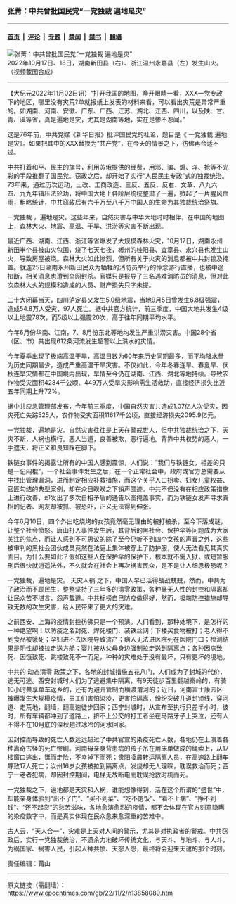 ### 张菁：中共曾批国民党“一党独裁 遍地是灾”

---

#### [首页](../../../..?n13858089) &nbsp;|&nbsp; [评论](../../../../../epoch-comment?n13858089) &nbsp;|&nbsp; [专题](../../../../../epoch-special?n13858089) &nbsp;|&nbsp; [禁闻](../../../../../epoch-news?n13858089) &nbsp;|&nbsp; [禁书](../../../../../books?n13858089) &nbsp;|&nbsp; [翻墙](https://github.com/gfw-breaker/nogfw/blob/master/README.md?n13858089)


<div><img alt="张菁：中共曾批国民党“一党独裁 遍地是灾”" class="attachment-djy_600_400 size-djy_600_400 wp-post-image" src="https://i.epochtimes.com/assets/uploads/2022/10/id13848747-zhejiang-hunan.jpg"/>
<div class="caption">
 2022年10月17日、18日，湖南新田县（右）、浙江温州永嘉县（左）发生山火。（视频截图合成）
</div></div><hr/><div class="post_content" id="artbody" itemprop="articleBody">
 <!-- article content begin -->
 <p>
  【大纪元2022年11月02日讯】“打开我国的地图，睁开眼睛一看，XXX一党专政下的地区，哪里没有灾荒?单就报纸上发表的材料来看，可以看出灾荒是异常严重的。如湖南、河南、安徽、广东、广西、江苏、湖北、江西、四川，以及陕、甘、青、滇等省，真是遍地是灾，尤其是湖南等地，实在是惨不忍闻。”
 </p>
 <p>
  这是76年前，中共党媒《新华日报》批评国民党的社论，题目是《
  <ok href="https://www.epochtimes.com/gb/tag/%E4%B8%80%E5%85%9A%E7%8B%AC%E8%A3%81.html">
   一党独裁
  </ok>
  遍地是灾》。如果把其中的XXX替换为“共产党”，在今天的情景之下，彷佛再合适不过。
 </p>
 <p>
  中共打着和平、民主的旗号，利用苏俄提供的经费，用邪、骗、煽、斗、抢等不光彩的手段推翻了国民党。窃政之后，却开始了实行“人民民主专政”式的独裁统治。73年来，通过历次运动，土改、工商改造、三反、五反、反右、文革、八九六四、九九年镇压法轮功，将中国大地上各阶层统统整肃了一遍，掀起了一片腥风血雨，粗略统计，中共窃政后有六千万至八千万中国人的生命为其独裁统治祭旗。
 </p>
 <p>
  <ok href="https://www.epochtimes.com/gb/tag/%E4%B8%80%E5%85%9A%E7%8B%AC%E8%A3%81.html">
   一党独裁
  </ok>
  ，遍地是灾。这些年来，自然灾害与中华大地时时相伴，在中国的地图上，森林大火、地震、高温、干旱、洪涝等灾害不断出现。
 </p>
 <p>
  最近广西、湖南、江西、浙江等省爆发了大规模森林火灾，10月17日，湖南永州新田半个县被山火包围，烧了七天七夜，郴州的桂阳县、宜章县、永兴县也发生山火，导致房屋被烧。森林大火如此惨烈，但所有关于火灾的消息都被中共封锁及掩盖。就连25日湖南永州新田民众为牺牲的消防员举行的悼念游行直播，也被中途掐断，相关消息也遭到全网封杀。官媒只是报导了三名遇难消防员的消息，但对此次森林大火的规模和造成的人员、财产损失只字未提。
 </p>
 <p>
  二十大闭幕当天，四川泸定县又发生5.0级地震，当地9月5日曾发生6.8级强震，造成54.8万人受灾，97人死亡。据中共官方统计，前三季度，中国大地共发生4级以上地震78次，而5级以上强震20次，高于往年同期平均水平。
 </p>
 <p>
  今年6月份华南、江南，7、8月份东北等地均发生严重洪涝灾害。中国28个省（区、市）共出现612条河流发生超警以上洪水的灾情。
 </p>
 <p>
  今年夏季出现了极端高温干旱，高温日数为60年来历史同期最多，而平均降水量为历史同期最少，造成严重高温干旱灾害。不仅如此，今年冬春连旱、春夏旱、伏秋连旱灾情都在中国境内出现，旱情至今仍在湖南、江西、湖北等地持续。导致农作物受灾面积4284千公顷、449万人受旱灾影响需生活救助，直接经济损失比近五年同期上升72%。
 </p>
 <p>
  据中共应急管理部发布，今年前三季度，中国自然灾害共造成1.07亿人次受灾，因灾死亡失踪525人，农作物受灾面积11617千公顷，直接经济损失2095.9亿元。
 </p>
 <p>
  一党独裁，遍地是灾。自然灾害往往是上天在警戒世人，但中共独裁统治之下，天灾不断，人祸也横行。恶人当道，良善被欺，恶行遍地。背靠中共权势的恶人，一手遮天，将正义和良知踩在脚下。
 </p>
 <p>
  铁链女事件的揭露让所有的中国人感到震惊，人们说：“我们与铁链女，相差的只是一记闷棍”，一个社会事件发生之后，在一个正常社会中，政府或官方总需要从中找出管理漏洞，进而制定相应补救措施，而这个关乎人口拐卖、妇女儿童权益、官匪勾结的典型案例，却在众目睽睽之下销声匿迹。中共不但没有在相应政策措施上进行改善，却发出了多次自相矛盾的通告以图掩盖事实，而为铁链女发声寻求真相的记者、网友却被抓、被恐吓，正义无法得到伸张。
 </p>
 <p>
  今年6月10日，四个外出吃烧烤的女孩竟然毫无理由的被打被杀，至今下落成谜，让整个社会愤怒。唐山打人事件发生后，其背后的黑社会、保护伞等问题成为大家关注的焦点，而让人感到不可思议的除了至今仍听不到四个女孩的声音之外，这些被审判的黑社会团伙成员竟然在法庭上集体被穿上了防护服，使人无法看见其真实面目。为什么要如此？假如这些人在保护伞的保护下，根本就不需入狱，或短暂服刑后很快就逍遥法外，不久就会在社会上再次祸害民众，是不是让人细思极恐呢？
 </p>
 <p>
  一党独裁，遍地是灾。
  <ok href="https://www.epochtimes.com/gb/tag/%E5%A4%A9%E7%81%BE%E4%BA%BA%E7%A5%B8.html">
   天灾人祸
  </ok>
  之下，中国人早已活得战战兢兢，然而，中共为了政治而不顾民生，整整坚持了三年多的清零政策，各种毫无人性的封控和隔离却让民众苦不堪言、怨声载道。中共标榜自己防疫做得好，然而，极端防控措施却导致无数的次生灾害，给人民带来了更大的灾难。
 </p>
 <p>
  之前西安、上海的疫情封控彷佛只是一个预演。人们看到，那种处境下，是怎样的一种绝望啊！以防疫之名封死、焊死楼门、装铁丝网；下楼买食物被打；老人得不到食品被饿死；孕妇进不去医院导致流产；病人无法进医院死在医院门口；检测结果是阴性却被拉走送方舱；婴儿被从父母身边强制拉走送到隔离点；各种因病致死、因饿致死、跳楼致死不一而足，种种的灾难处于没有最坏，只有更坏的境地。
 </p>
 <p>
  中共的
  <ok href="https://www.epochtimes.com/gb/tag/%E5%8A%A8%E6%80%81%E6%B8%85%E9%9B%B6.html">
   动态清零
  </ok>
  政策之下，各地的封城措施五花八门，人们成为了封城的代价，逃无可逃。西安封城时人们为了逃避集中隔离，有9天徒步百里翻越秦岭的，有骑10小时共享单车返乡的，还有为避开管制而横渡渭河的；近日，河南富士康园区被曝发生大规模疫情，员工们害怕染疫，更害怕隔离，纷纷突破几道封锁线，穿河道、走荒地，翻墙，翻高速徒步回家；西宁封城时，从宣布至执行只差半小时，彼时，所有车辆都冲到了道路上，挤不上公交的打工者坐在马路牙子上哭泣，还有人不得不在10月底的深秋趟过冰冷的河水回家。
 </p>
 <p>
  因封控而导致的死亡人数远远超过了中共官宣的染疫死亡人数，各地仍在上演着各种离奇古怪的死亡惨剧。河南母亲身背患病的孩子吊在用床单做成的绳索上，从17楼窗口逃出，铤而走险，不幸掉下而死；贵阳凌晨转运隔离人员，在高速路上翻车导致17人死亡；汝州16岁女孩被拉到隔离点，发烧却无人理睬，耽误救治而死；西宁一老者犯病，却因封控期间，电梯无故断电而耽误抢救时机而死。
 </p>
 <p>
  一党独裁之下，遍地都是天灾和人祸，谁能想像得到，活在这个所谓的“盛世”中，却能亲身体验到“出不了门”、“买不到菜”、“吃不饱饭”、“看不上病”、“挣不到钱”、“还不起贷”的愁苦滋味，各地愈演愈烈的疫情，都不会体现在官方刻意隐瞒的染疫数字中，而是真实体现在民众愈来愈深重的苦难中。
 </p>
 <p>
  古人云，“天人合一”，灾难是上天对人间的警示，尤其是对执政者的警戒。中共窃政后，实行一党独裁统治，不遗余力地破坏传统文化，与天斗、与地斗、与人斗，为祸国家、祸害人民，引起人神共愤、天怒人怨，最终将会迎来天谴的那个时刻。
 </p>
 <p>
  责任编辑：莆山
 </p>
 <!-- article content end -->
 <div id="below_article_ad">
 </div>
</div>


---

原文链接（需翻墙）：https://www.epochtimes.com/gb/22/11/2/n13858089.htm